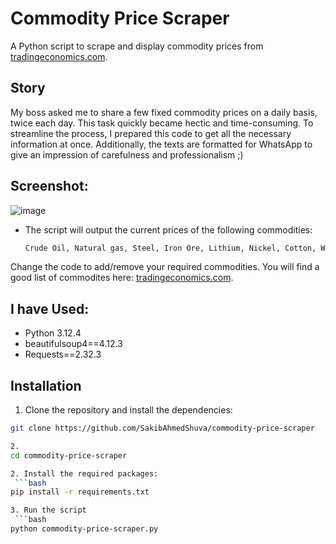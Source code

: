 # Commodity Price Scraper

A Python script to scrape and display commodity prices from [tradingeconomics.com](https://tradingeconomics.com/commodities).

## Story

My boss asked me to share a few fixed commodity prices on a daily basis, twice each day. This task quickly became hectic and time-consuming. To streamline the process, I prepared this code to get all the necessary information at once. Additionally, the texts are formatted for WhatsApp to give an impression of carefulness and professionalism ;)

## Screenshot:
![image](https://github.com/SakibAhmedShuva/commodity-price-scraper/assets/126283947/2bfbd34b-5bee-451f-9cb0-d86c7a2386f8)

- The script will output the current prices of the following commodities:
  ```sh
  Crude Oil, Natural gas, Steel, Iron Ore, Lithium, Nickel, Cotton, Wool

Change the code to add/remove your required commodities. You will find a good list of commodites here: [tradingeconomics.com](https://tradingeconomics.com/commodities).

## I have Used:

- Python 3.12.4
- beautifulsoup4==4.12.3
- Requests==2.32.3

## Installation

1. Clone the repository and install the dependencies:

  ```sh
  git clone https://github.com/SakibAhmedShuva/commodity-price-scraper

2.
cd commodity-price-scraper

2. Install the required packages:
   ```bash
pip install -r requirements.txt

3. Run the script
   ```bash
python commodity-price-scraper.py
